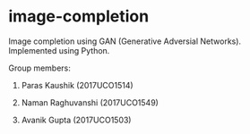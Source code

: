 # image-completion

Image completion using GAN (Generative Adversial Networks).
Implemented using Python.

Group members:

1) Paras Kaushik (2017UCO1514)

2) Naman Raghuvanshi (2017UCO1549)

3) Avanik Gupta (2017UCO1503)
